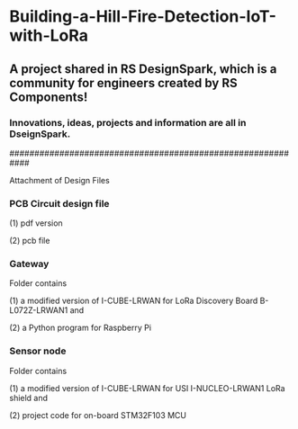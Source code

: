 # Building-a-Hill-Fire-Detection-IoT-with-LoRa

## A project shared in RS DesignSpark, which is a community for engineers created by RS Components!
### Innovations, ideas, projects and information are all in DseignSpark. 


############################################################

Attachment of Design Files


### PCB Circuit design file 

(1) pdf version

(2) pcb file


### Gateway
Folder contains 

(1) a modified version of I-CUBE-LRWAN for LoRa Discovery Board B-L072Z-LRWAN1 and 

(2) a Python program for Raspberry Pi


### Sensor node
Folder contains 

(1) a modified version of I-CUBE-LRWAN for USI I-NUCLEO-LRWAN1 LoRa shield and 

(2) project code for on-board STM32F103 MCU
